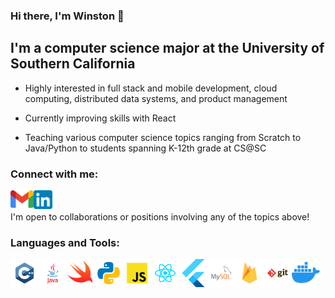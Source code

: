### Hi there, I'm Winston 👋  

## I'm a computer science major at the University of Southern California

- Highly interested in full stack and mobile development, cloud computing, distributed data systems, and product management

- Currently improving skills with React

- Teaching various computer science topics ranging from Scratch to Java/Python to students spanning K-12th grade at CS@SC

### Connect with me:
[<img align="left" alt="winston-trinh | email" width="37px" src="https://github.com/winston-trinh/winston-trinh/blob/main/images/mail.png" />][mail]
[<img align="left" alt="winston-trinh | LinkedIn" width="30px" src="https://github.com/winston-trinh/winston-trinh/blob/main/images/linkedin.png" />][linkedin]
<br />
<br />
I'm open to collaborations or positions involving any of the topics above!

### Languages and Tools:
<a href="#"><img align="left" height="45px" src="https://github.com/winston-trinh/winston-trinh/blob/main/images/c++.svg" />
<a href="#"><img align="left" height="45px" src="https://github.com/winston-trinh/winston-trinh/blob/main/images/java.svg" />
<a href="#"><img align="left" height="45px" src="https://github.com/winston-trinh/winston-trinh/blob/main/images/swift.svg" />
<a href="#"><img align="left" height="45px" src="https://github.com/winston-trinh/winston-trinh/blob/main/images/python.svg" />
<a href="#"><img align="left" height="45px" src="https://github.com/winston-trinh/winston-trinh/blob/main/images/javascript.svg" />
<a href="#"><img align="left" height="45px" src="https://github.com/winston-trinh/winston-trinh/blob/main/images/react.svg" />
<a href="#"><img align="left" height="45px" src="https://github.com/winston-trinh/winston-trinh/blob/main/images/flutter.png" />
<a href="#"><img align="left" height="45px" src="https://github.com/winston-trinh/winston-trinh/blob/main/images/mysql.svg" />
<a href="#"><img align="left" height="45px" src="https://github.com/winston-trinh/winston-trinh/blob/main/images/firebase.svg" />
<a href="#"><img align="left" height="45px" src="https://github.com/winston-trinh/winston-trinh/blob/main/images/git.svg" />
<a href="#"><img align="left" height="45px" src="https://github.com/winston-trinh/winston-trinh/blob/main/images/docker.svg" />
  
[mail]: mailto:wntrinh@usc.edu
[linkedin]: https://www.linkedin.com/in/winstontrinh/
